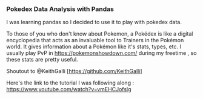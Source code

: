 ### Pokedex Data Analysis with Pandas

I was learning pandas so I decided to use it to play with pokedex data.

To those of you who don't know about Pokemon, a Pokédex is like a digital encyclopedia that acts as an invaluable tool to Trainers in the Pokémon world.
It gives information about a Pokémon like it's stats, types, etc. I usually play PvP in https://pokemonshowdown.com/ during my freetime , so these stats are pretty useful.

Shoutout to @KeithGalli [https://github.com/KeithGalli]

Here's the link to the tutorial I was following along : https://www.youtube.com/watch?v=vmEHCJofslg
